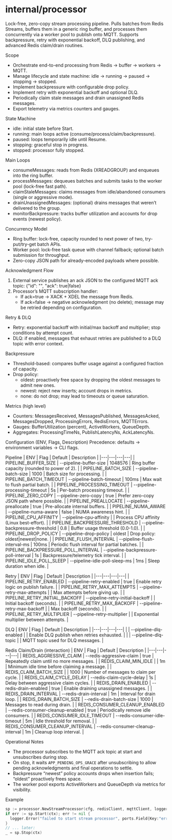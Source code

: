 # internal/processor

Lock-free, zero-copy stream processing pipeline. Pulls batches from Redis Streams, buffers them in a generic ring buffer, and processes them concurrently via a worker pool to publish onto MQTT. Supports backpressure, retry with exponential backoff, DLQ publishing, and advanced Redis claim/drain routines.

Scope

- Orchestrate end-to-end processing from Redis → buffer → workers → MQTT.
- Manage lifecycle and state machine: idle → running → paused → stopping → stopped.
- Implement backpressure with configurable drop policy.
- Implement retry with exponential backoff and optional DLQ.
- Periodically claim stale messages and drain unassigned Redis messages.
- Export telemetry via metrics counters and gauges.

State Machine

- idle: initial state before Start.
- running: main loops active (consume/process/claim/backpressure).
- paused: loops temporarily idle until Resume.
- stopping: graceful stop in progress.
- stopped: processor fully stopped.

Main Loops

- consumeMessages: reads from Redis (XREADGROUP) and enqueues into the ring buffer.
- processMessages: dequeues batches and submits tasks to the worker pool (lock-free fast path).
- claimStaleMessages: claims messages from idle/abandoned consumers (single or aggressive mode).
- drainUnassignedMessages: (optional) drains messages that weren’t delivered to the group.
- monitorBackpressure: tracks buffer utilization and accounts for drop events (newest policy).

Concurrency Model

- Ring buffer: lock-free, capacity rounded to next power of two, try-put/try-get batch APIs.
- Worker pool: lock-free task queue with channel fallback; optional batch submission for throughput.
- Zero-copy JSON path for already-encoded payloads where possible.

Acknowledgment Flow

1. External service publishes an ack JSON to the configured MQTT ack topic: {"id": "<redis-id>", "ack": true|false}
2. Processor’s MQTT subscription handler:
   - If ack=true → XACK + XDEL the message from Redis.
   - If ack=false → negative acknowledgment (no delete); message may be retried depending on configuration.

Retry & DLQ

- Retry: exponential backoff with initial/max backoff and multiplier; stop conditions by attempt count.
- DLQ: if enabled, messages that exhaust retries are published to a DLQ topic with error context.

Backpressure

- Threshold-based: compares buffer usage against a configured fraction of capacity.
- Drop policy:
  - oldest: proactively free space by dropping the oldest messages to admit new ones.
  - newest: reject new inserts; account drops in metrics.
  - none: do not drop; may lead to timeouts or queue saturation.

Metrics (high level)

- Counters: MessagesReceived, MessagesPublished, MessagesAcked, MessagesDropped, ProcessingErrors, RedisErrors, MQTTErrors.
- Gauges: BufferUtilization (percent), ActiveWorkers, QueueDepth.
- Aggregates: ProcessingTimeNs, PublishLatencyNs, AckLatencyNs.

Configuration (ENV, Flags, Description)
Precedence: defaults → environment variables → CLI flags.

Pipeline
| ENV | Flag | Default | Description |
|---|---|---|---|
| PIPELINE_BUFFER_SIZE | --pipeline-buffer-size | 1048576 | Ring buffer capacity (rounded to power of 2). |
| PIPELINE_BATCH_SIZE | --pipeline-batch-size | 1000 | Batch size for processing. |
| PIPELINE_BATCH_TIMEOUT | --pipeline-batch-timeout | 100ms | Max wait to flush partial batch. |
| PIPELINE_PROCESSING_TIMEOUT | --pipeline-processing-timeout | 5s | Per-batch processing timeout. |
| PIPELINE_ZERO_COPY | --pipeline-zero-copy | true | Prefer zero-copy JSON path where possible. |
| PIPELINE_PREALLOCATE | --pipeline-preallocate | true | Pre-allocate internal buffers. |
| PIPELINE_NUMA_AWARE | --pipeline-numa-aware | false | NUMA awareness hint. |
| PIPELINE_CPU_AFFINITY | --pipeline-cpu-affinity | | Process CPU affinity (Linux best-effort). |
| PIPELINE_BACKPRESSURE_THRESHOLD | --pipeline-backpressure-threshold | 0.8 | Buffer usage threshold (0.0-1.0). |
| PIPELINE_DROP_POLICY | --pipeline-drop-policy | oldest | Drop policy: oldest|newest|none. |
| PIPELINE_FLUSH_INTERVAL | --pipeline-flush-interval-ms | 100ms | Periodic flush interval for partial batches. |
| PIPELINE_BACKPRESSURE_POLL_INTERVAL | --pipeline-backpressure-poll-interval | 1s | Backpressure/telemetry tick interval. |
| PIPELINE_IDLE_POLL_SLEEP | --pipeline-idle-poll-sleep-ms | 1ms | Sleep duration when idle. |

Retry
| ENV | Flag | Default | Description |
|---|---|---|---|
| PIPELINE_RETRY_ENABLED | --pipeline-retry-enabled | true | Enable retry logic on publish failure. |
| PIPELINE_RETRY_MAX_ATTEMPTS | --pipeline-retry-max-attempts | | Max attempts before giving up. |
| PIPELINE_RETRY_INITIAL_BACKOFF | --pipeline-retry-initial-backoff | | Initial backoff (seconds). |
| PIPELINE_RETRY_MAX_BACKOFF | --pipeline-retry-max-backoff | | Max backoff (seconds). |
| PIPELINE_RETRY_MULTIPLIER | --pipeline-retry-multiplier | | Exponential multiplier between attempts. |

DLQ
| ENV | Flag | Default | Description |
|---|---|---|---|
| | --pipeline-dlq-enabled | | Enable DLQ publish when retries exhausted. |
| | --pipeline-dlq-topic | | MQTT topic used for DLQ messages. |

Redis Claim/Drain (interaction)
| ENV | Flag | Default | Description |
|---|---|---|---|
| REDIS_AGGRESSIVE_CLAIM | --redis-aggressive-claim | true | Repeatedly claim until no more messages. |
| REDIS_CLAIM_MIN_IDLE | | 1m | Minimum idle time before claiming a message. |
| REDIS_CLAIM_BATCH_SIZE | | 1000 | Number of messages to claim per cycle. |
| REDIS_CLAIM_CYCLE_DELAY | --redis-claim-cycle-delay | 1s | Delay between aggressive claim cycles. |
| REDIS_DRAIN_ENABLED | --redis-drain-enabled | true | Enable draining unassigned messages. |
| REDIS_DRAIN_INTERVAL | --redis-drain-interval | 1m | Interval for drain loop. |
| REDIS_DRAIN_BATCH_SIZE | --redis-drain-batch-size | 1000 | Messages to read during drain. |
| REDIS_CONSUMER_CLEANUP_ENABLED | --redis-consumer-cleanup-enabled | true | Periodically remove idle consumers. |
| REDIS_CONSUMER_IDLE_TIMEOUT | --redis-consumer-idle-timeout | 5m | Idle threshold for removal. |
| REDIS_CONSUMER_CLEANUP_INTERVAL | --redis-consumer-cleanup-interval | 1m | Cleanup loop interval. |

Operational Notes

- The processor subscribes to the MQTT ack topic at start and unsubscribes during stop.
- On stop, it waits `APP_PENDING_OPS_GRACE` after unsubscribing to allow pending acknowledgments and final operations to settle.
- Backpressure “newest” policy accounts drops when insertion fails; “oldest” proactively frees space.
- The worker pool exports ActiveWorkers and QueueDepth via metrics for visibility.

Example

```go
sp := processor.NewStreamProcessor(cfg, redisClient, mqttClient, logger, metrics, cb, nil)
if err := sp.Start(ctx); err != nil {
  logger.Error("failed to start stream processor", ports.Field{Key:"error", Value: err})
}
// ... later:
_ = sp.Stop(ctx)
```
